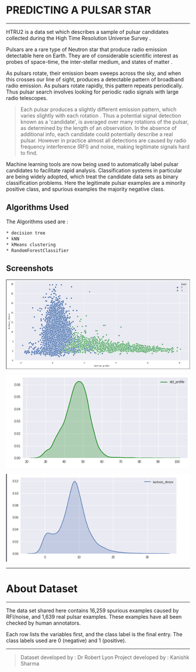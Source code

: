 # PREDICTING A PULSAR STAR
---
HTRU2 is a data set which describes a sample of pulsar candidates collected during the High Time Resolution Universe Survey .

Pulsars are a rare type of Neutron star that produce radio emission detectable here on Earth. They are of considerable scientific interest as probes of space-time, the inter-stellar medium, and states of matter .

As pulsars rotate, their emission beam sweeps across the sky, and when this crosses our line of sight, produces a detectable pattern of broadband radio emission. As pulsars
rotate rapidly, this pattern repeats periodically. Thus pulsar search involves looking for periodic radio signals with large radio telescopes.

> Each pulsar produces a slightly different emission pattern, which varies slightly with each rotation . Thus a potential signal detection known as a 'candidate', is averaged over many rotations of the pulsar, as determined by the length of an observation. In the absence of additional info, each candidate could potentially describe a real pulsar. However in practice almost all detections are caused by radio frequency interference (RFI) and noise, making legitimate signals hard to find.

Machine learning tools are now being used to automatically label pulsar candidates to facilitate rapid analysis. Classification systems in particular are being widely adopted,
which treat the candidate data sets as binary classification problems. Here the legitimate pulsar examples are a minority positive class, and spurious examples the majority negative class.


## Algorithms Used

The Algorithms used are : 

	* decision tree
	* kNN
	* kMeans clustering
	* RandomForestClassifier


## Screenshots

![Screenshot 1](/screenshots/ss1.png)

![Screenshot 2](/screenshots/ss2.png)

![Screenshot 3](/screenshots/ss3.png)

---

# About Dataset
---
The data set shared here contains 16,259 spurious examples caused by RFI/noise, and 1,639 real pulsar examples. These examples have all been checked by human annotators.

Each row lists the variables first, and the class label is the final entry. The class labels used are 0 (negative) and 1 (positive). 

---
> Dataset developed by : Dr Robert Lyon
> Project developed by : Kanishk Sharma
